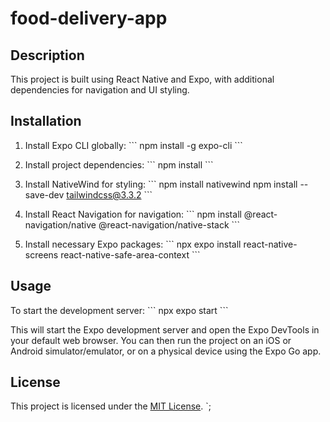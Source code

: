 # food-delivery-app

## Description

This project is built using React Native and Expo, with additional dependencies for navigation and UI styling.

## Installation

1. Install Expo CLI globally:
   \`\`\`
   npm install -g expo-cli
   \`\`\`

2. Install project dependencies:
   \`\`\`
   npm install
   \`\`\`

3. Install NativeWind for styling:
   \`\`\`
   npm install nativewind
   npm install --save-dev tailwindcss@3.3.2
   \`\`\`

4. Install React Navigation for navigation:
   \`\`\`
   npm install @react-navigation/native @react-navigation/native-stack
   \`\`\`

5. Install necessary Expo packages:
   \`\`\`
   npx expo install react-native-screens react-native-safe-area-context
   \`\`\`

## Usage

To start the development server:
\`\`\`
npx expo start
\`\`\`

This will start the Expo development server and open the Expo DevTools in your default web browser. You can then run the project on an iOS or Android simulator/emulator, or on a physical device using the Expo Go app.

## License

This project is licensed under the [MIT License](LICENSE).
`;
